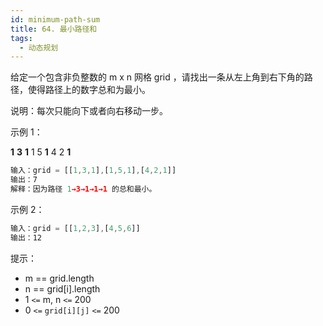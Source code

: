 ```yaml
---
id: minimum-path-sum
title: 64. 最小路径和
tags:
  - 动态规划
---
```


给定一个包含非负整数的 m x n 网格 grid ，请找出一条从左上角到右下角的路径，使得路径上的数字总和为最小。

说明：每次只能向下或者向右移动一步。

示例 1：

**1** **3** **1**
1 5 **1**
4 2 **1**

```js
输入：grid = [[1,3,1],[1,5,1],[4,2,1]]
输出：7
解释：因为路径 1→3→1→1→1 的总和最小。
```

示例 2：

```js
输入：grid = [[1,2,3],[4,5,6]]
输出：12
```

提示：

- m == grid.length
- n == grid[i].length
- 1 `<=` m, n `<=` 200
- 0 `<=` `grid[i][j]` `<=` 200
